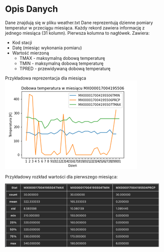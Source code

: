 # Opis Danych
Dane znajdują się w pliku weather.txt
Dane reprezentują dzienne pomiary temperatur w przeciągu miesiąca.
Każdy rekord zawiera informację z jednego miesiąca (31 kolumn).
Pierwsza kolumna to nagłówek. Zawiera:
* Kod stacji
* Datę (miesiąc wykonania pomiaru)
* Wartość mierzoną 
  * TMAX - maksymalną dobową temperaturę
  * TMIN - maksymalną dobową temperaturę
  * TPRED - przewidywaną dobową temperaturę
 
Przykładowa reprezentacja dla miesiąca
![alt text](../documents/img/sample.png)

Przykładowy rozkład wartości dla pierwszego miesiąca:

![img.png](../documents/img/img.png)